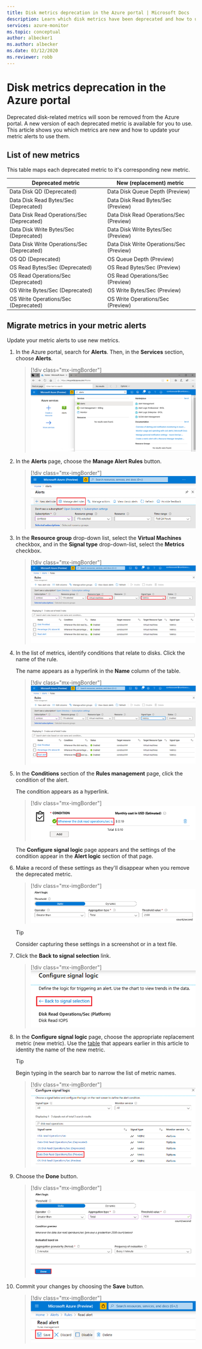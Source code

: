 ```yaml
---
title: Disk metrics deprecation in the Azure portal | Microsoft Docs
description: Learn which disk metrics have been deprecated and how to update your metric alerts to use new metrics. 
services: azure-monitor
ms.topic: conceptual
author: albecker1
ms.author: albecker
ms.date: 03/12/2020
ms.reviewer: robb
---
```


# Disk metrics deprecation in the Azure portal

Deprecated disk-related metrics will soon be removed from the Azure portal. A new version of each deprecated metric is available for you to use. This article shows you which metrics are new and how to update your metric alerts to use them.

## List of new metrics

This table maps each deprecated metric to it's corresponding new metric. 

|Deprecated metric|New (replacement) metric|
|----|----|
|Data Disk QD (Deprecated)|Data Disk Queue Depth (Preview)|
|Data Disk Read Bytes/Sec (Deprecated)|Data Disk Read Bytes/Sec (Preview)|
|Data Disk Read Operations/Sec (Deprecated)|Data Disk Read Operations/Sec (Preview)|
|Data Disk Write Bytes/Sec (Deprecated)|Data Disk Write Bytes/Sec (Preview)|
|Data Disk Write Operations/Sec (Deprecated)|Data Disk Write Operations/Sec (Preview)|
|OS QD (Deprecated)|OS Queue Depth (Preview)|
|OS Read Bytes/Sec (Deprecated)|OS Read Bytes/Sec (Preview)|
|OS Read Operations/Sec (Deprecated)|OS Read Operations/Sec (Preview)|
|OS Write Bytes/Sec (Deprecated)|OS Write Bytes/Sec (Preview)|
|OS Write Operations/Sec (Deprecated)|OS Write Operations/Sec (Preview)|

<a id="update-metrics" />

## Migrate metrics in your metric alerts

Update your metric alerts to use new metrics.

1. In the Azure portal, search for **Alerts**. Then, in the **Services** section, choose **Alerts**.

   > [!div class="mx-imgBorder"]
   > ![Alert service](./media/portal-disk-metrics-deprecation/alert-service-azure-portal.png)

2. In the **Alerts** page, choose the **Manage Alert Rules** button. 

   > [!div class="mx-imgBorder"]
   > ![Manage alert rules](./media/portal-disk-metrics-deprecation/manage-alert-rules-button.png)

3. In the **Resource group** drop-down list, select the **Virtual Machines** checkbox, and in the **Signal type** drop-down-list, select the **Metrics** checkbox. 

   > [!div class="mx-imgBorder"]
   > ![Filter alerts](./media/portal-disk-metrics-deprecation/filter-alerts.png)

4. In the list of metrics, identify conditions that relate to disks. Click the name of the rule. 

   The name appears as a hyperlink in the **Name** column of the table.

   > [!div class="mx-imgBorder"]
   > ![Find disk conditions](./media/portal-disk-metrics-deprecation/find-disk-conditions.png)

5. In the **Conditions** section of the **Rules management** page, click the condition of the alert. 

   The condition appears as a hyperlink.  

   > [!div class="mx-imgBorder"]
   > ![Adjust conditions](./media/portal-disk-metrics-deprecation/adjust-condition.png)

   The **Configure signal logic** page appears and the settings of the condition appear in the **Alert logic** section of that page.

6. Make a record of these settings as they'll disappear when you remove the deprecated metric.

   > [!div class="mx-imgBorder"]
   > ![Condition rules](./media/portal-disk-metrics-deprecation/condition-rules.png)

   > [!TIP] 
   > Consider capturing these settings in a screenshot or in a text file. 

7. Click the **Back to signal selection** link.

   > [!div class="mx-imgBorder"]
   > ![Back to signal selection](./media/portal-disk-metrics-deprecation/back-to-signal-selection.png)

8. In the **Configure signal logic** page, choose the appropriate replacement metric (new metric). Use the [table](#update-metrics) that appears earlier in this article to identity the name of the new metric.

   > [!TIP] 
   > Begin typing in the search bar to narrow the list of metric names. 

   > [!div class="mx-imgBorder"]
   > ![Choose new metric](./media/portal-disk-metrics-deprecation/choose-new-metric.png)

9. Choose the **Done** button. 

   > [!div class="mx-imgBorder"]
   > ![Set new metric](./media/portal-disk-metrics-deprecation/set-new-metric.png)

10. Commit your changes by choosing the **Save** button. 

    > [!div class="mx-imgBorder"]
    > ![Save new metric](./media/portal-disk-metrics-deprecation/save-new-metric.png)






